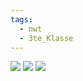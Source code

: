 ```yaml
---
tags:
  - nwt
  - 3te_Klasse
---
```

![](Pasted%20image%2020241213114227.png)
![](Pasted%20image%2020241213114246.png)
![](Pasted%20image%2020241213114256.png)